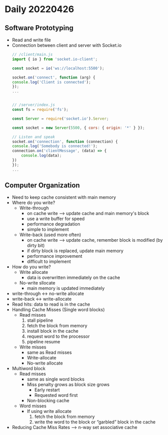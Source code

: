 Daily 20220426
===

## Software Prototyping
- Read and write file
- Connection between client and server with Socket.io
    ```js
    // /client/main.js
    import { io } from 'socket.io-client';

    const socket = io('ws://localhost:5500');

    socket.on('connect', function (arg) {
    console.log('Client is connected');
    });
    ...


    // /server/index.js
    const fs = require('fs');

    const Server = require('socket.io').Server;

    const socket = new Server(5500, { cors: { origin: '*' } });

    // Listen and speak
    socket.on('connection', function (connection) {
    console.log('Somebody is connected!');
    connection.on('clientMessage', (data) => {
        console.log(data);
    })
    });
    ...
    ```

## Computer Organization
- Need to keep cache consistent with main memory
- Where do you write?
  - Write-through
    - on cache write --> update cache and main memory's block
    - use a write buffer for speed 
    - performance degradation
    - simple to implement
  - Write-back (used more often)
    - on cache write --> update cache, remember block is modified (by dirty bit)
    - if dirty block is replaced, update main memory
    - performance improvement
    - difficult to implement
- How do you write?
  - Write allocate
    - data is overwritten immediately on the cache
  - No-write sllocate
    - main memory is updated immediately
- write-through <-> no-write allocate
- write-back <-> write-allocate
- Read hits: data to read is in the cache
- Handling Cache Misses (Single word blocks)
  - Read misses
    1. stall pipeline
    2. fetch the block from memory
    3. install block in the cache
    4. request word to the processor
    5. pipeline resume
  - Write misses
    - same as Read misses
    - Write-allocate
    - No-write allocate 
- Multiword block
  - Read misses
    - same as single word blocks
    - Miss penalty grows as block size grows
      - Early restart
      - Requested word first
    - Non-blocking cache
  - Word misses
    - If using write allocate
      1. fetch the block from memory
      2. write the word to the block or “garbled” block in the cache
- Reducing Cache Miss Rates --> n-way set associative cache